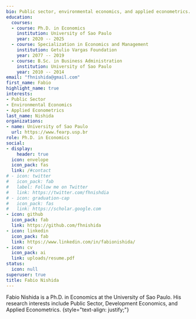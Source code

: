 ```yaml
---
bio: Public sector, environmental economics, and applied econometrics.
education:
  courses:
  - course: Ph.D. in Economics
    institution: University of Sao Paulo
    year: 2020 -- 2025
  - course: Specialization in Economics and Management
    institution: Getulio Vargas Foundation
    year: 2077 -- 2019
  - course: B.Sc. in Business Administration
    institution: University of Sao Paulo
    year: 2010 -- 2014
email: "fhnishida@gmail.com"
first_name: Fabio
highlight_name: true
interests:
- Public Sector
- Environmental Economics
- Applied Econometrics
last_name: Nishida
organizations:
- name: University of Sao Paulo
  url: https://www.fearp.usp.br
role: Ph.D. in Economics
social:
- display:
    header: true
  icon: envelope
  icon_pack: fas
  link: /#contact
# - icon: twitter
#   icon_pack: fab
#   label: Follow me on Twitter
#   link: https://twitter.com/fhnishdia
# - icon: graduation-cap
#   icon_pack: fas
#   link: https://scholar.google.com
- icon: github
  icon_pack: fab
  link: https://github.com/fhnishida
- icon: linkedin
  icon_pack: fab
  link: https://www.linkedin.com/in/fabionishida/
- icon: cv
  icon_pack: ai
  link: uploads/resume.pdf
status:
  icon: null
superuser: true
title: Fabio Nishida
---
```


Fabio Nishida is a Ph.D. in Economics at the University of Sao Paulo. 
His research interests include Public Sector, Development Economics, and Applied Econometrics.
{style="text-align: justify;"}

